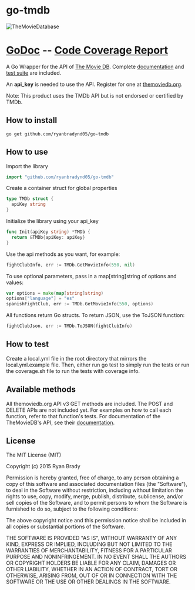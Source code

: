 # go-tmdb

![TheMovieDatabase](https://d3a8mw37cqal2z.cloudfront.net/images/logos/var_8_0_tmdb-logo-2_Bree.svg "The Movie Database")

[GoDoc](https://godoc.org/github.com/ryanbradynd05/go-tmdb)  --  [Code Coverage Report](http://rawgit.com/ryanbradynd05/go-tmdb/master/coverage/coverage_report.html)
=================================

A Go Wrapper for the API of [The Movie DB](http://www.themoviedb.org/). Complete [documentation](https://godoc.org/github.com/ryanbradynd05/go-tmdb) and [test suite](http://rawgit.com/ryanbradynd05/go-tmdb/master/coverage/coverage_report.html) are included.

An **api_key** is needed to use the API. Register for one at [themoviedb.org](https://www.themoviedb.org/documentation/api).

Note: This product uses the TMDb API but is not endorsed or certified by TMDb.

## How to install

```shell
go get github.com/ryanbradynd05/go-tmdb
```

## How to use

Import the library

```go
import "github.com/ryanbradynd05/go-tmdb"
```
    
Create a container struct for global properties
```go
type TMDb struct {
  apiKey string
}
```

Initialize the library using your api_key
```go
func Init(apiKey string) *TMDb {
  return &TMDb{apiKey: apiKey}
}
```

Use the api methods as you want, for example:

```go
fightClubInfo, err := TMDb.GetMovieInfo(550, nil)
```

To use optional parameters, pass in a map[string]string of options and values:

```go
var options = make(map[string]string)
options["language"] = "es"
spanishFightClub, err := TMDb.GetMovieInfo(550, options)
```

All functions return Go structs. To return JSON, use the ToJSON function:

```go
fightClubJson, err := TMDb.ToJSON(fightClubInfo)
```

## How to test

Create a local.yml file in the root directory that mirrors the local.yml.example file. Then, either run go test to simply run the tests or run the coverage.sh file to run the tests with coverage info.

## Available methods

All themoviedb.org API v3 GET methods are included. The POST and DELETE APIs are not included yet. For examples on how to call each function, refer to that function's tests. For documentation of the TheMovieDB's API, see their [documentation](http://docs.themoviedb.apiary.io/).

## License 

The MIT License (MIT)

Copyright (c) 2015 Ryan Brady

Permission is hereby granted, free of charge, to any person obtaining a copy
of this software and associated documentation files (the "Software"), to deal
in the Software without restriction, including without limitation the rights
to use, copy, modify, merge, publish, distribute, sublicense, and/or sell
copies of the Software, and to permit persons to whom the Software is
furnished to do so, subject to the following conditions:

The above copyright notice and this permission notice shall be included in all
copies or substantial portions of the Software.

THE SOFTWARE IS PROVIDED "AS IS", WITHOUT WARRANTY OF ANY KIND, EXPRESS OR
IMPLIED, INCLUDING BUT NOT LIMITED TO THE WARRANTIES OF MERCHANTABILITY,
FITNESS FOR A PARTICULAR PURPOSE AND NONINFRINGEMENT. IN NO EVENT SHALL THE
AUTHORS OR COPYRIGHT HOLDERS BE LIABLE FOR ANY CLAIM, DAMAGES OR OTHER
LIABILITY, WHETHER IN AN ACTION OF CONTRACT, TORT OR OTHERWISE, ARISING FROM,
OUT OF OR IN CONNECTION WITH THE SOFTWARE OR THE USE OR OTHER DEALINGS IN THE
SOFTWARE.
